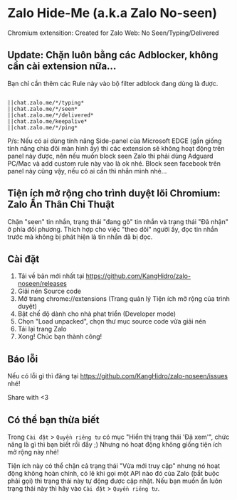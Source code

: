 # Zalo Hide-Me (a.k.a Zalo No-seen)

Chromium extensition: Created for Zalo Web: No Seen/Typing/Delivered

## Update: Chặn luôn bằng các Adblocker, không cần cài extension nữa...

Bạn chỉ cần thêm các Rule này vào bộ filter adblock đang dùng là được.

<code>
||chat.zalo.me/*/typing*
||chat.zalo.me/*/seen*
||chat.zalo.me/*/delivered*
||chat.zalo.me/keepalive*
||chat.zalo.me/*/ping*
</code>

P/s: Nếu có ai dùng tính năng Side-panel của Microsoft EDGE (gần giống tính năng chia đôi màn hình ấy) thì các extension sẽ không hoạt động trên panel này được, nên nếu muốn block seen Zalo thì phải dùng Adguard PC/Mac và add custom rule này vào là ok nhé. Block seen facebook trên panel này cũng vậy, nếu có ai cần thì nhắn mình nhé...

## Tiện ích mở rộng cho trình duyệt lõi Chromium: Zalo Ẩn Thân Chi Thuật

Chặn "seen" tin nhắn, trạng thái "đang gõ" tin nhắn và trạng thái "Đã nhận" ở phía đối phương.
Thích hợp cho việc "theo dõi" người ấy, đọc tin nhắn trước mà không bị phát hiện là tin nhắn đã bị đọc.

## Cài đặt

1. Tải về bản mới nhất tại https://github.com/KangHidro/zalo-noseen/releases
2. Giải nén Source code
3. Mở trang chrome://extensions (Trang quản lý Tiện ích mở rộng của trình duyệt)
4. Bật chế độ dành cho nhà phat triển (Developer mode)
5. Chọn "Load unpacked", chọn thư mục source code vừa giải nén
6. Tải lại trang Zalo
7. Xong! Chúc bạn thành công!

## Báo lỗi

Nếu có lỗi gì thì đăng tại https://github.com/KangHidro/zalo-noseen/issues nhé!

Share with <3

## Có thể bạn thừa biết

Trong `Cài đặt` > `Quyền riêng tư` có mục "Hiển thị trạng thái 'Đã xem'", chức năng là gì thì bạn biết rồi đấy ;) Nhưng nó hoạt động không giống tiện ích mở rộng này nhé!

Tiện ích này có thể chặn cả trạng thái "Vừa mới truy cập" nhưng nó hoạt động không hoàn chỉnh, có lẽ khi gọi một API nào đó của Zalo (bắt buộc phải gọi) thì trạng thái này tự động được cập nhật. Nếu bạn muốn ẩn luôn trạng thái này thì hãy vào `Cài đặt` > `Quyền riêng tư`.
